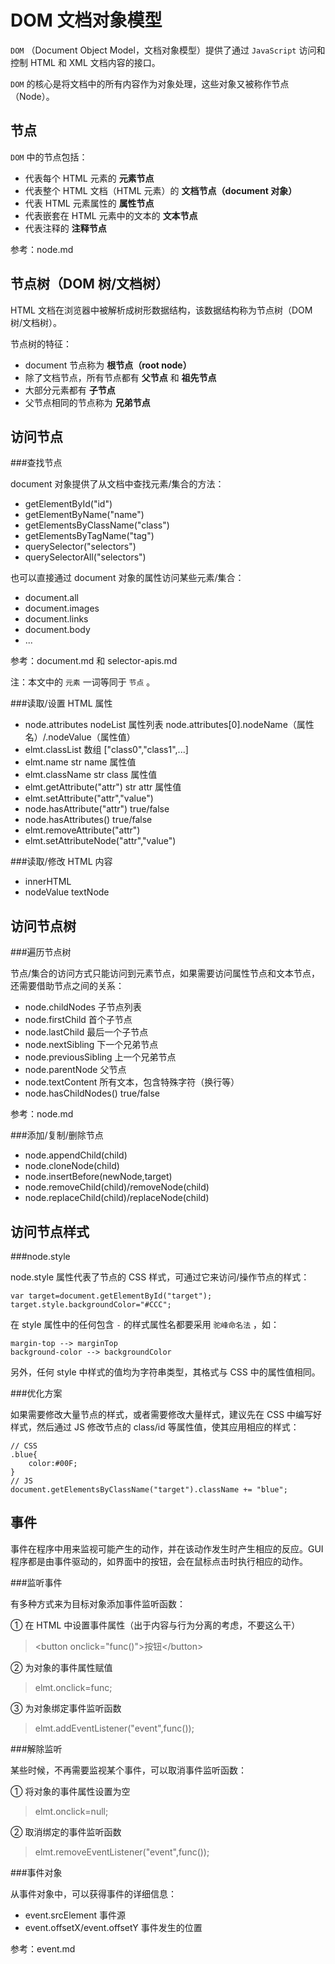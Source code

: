 DOM 文档对象模型
=============

`DOM` （Document Object Model，文档对象模型）提供了通过 `JavaScript` 访问和控制 HTML 和 XML 文档内容的接口。

`DOM` 的核心是将文档中的所有内容作为对象处理，这些对象又被称作节点（Node）。

节点
----

`DOM` 中的节点包括：

+ 代表每个 HTML 元素的 __元素节点__
+ 代表整个 HTML 文档（HTML 元素）的 __文档节点（document 对象）__
+ 代表 HTML 元素属性的 __属性节点__
+ 代表嵌套在 HTML 元素中的文本的 __文本节点__
+ 代表注释的 __注释节点__

参考：node.md

节点树（DOM 树/文档树）
-----

HTML 文档在浏览器中被解析成树形数据结构，该数据结构称为节点树（DOM 树/文档树）。

节点树的特征：

+ document 节点称为 __根节点（root node）__
+ 除了文档节点，所有节点都有 __父节点__ 和 __祖先节点__
+ 大部分元素都有 __子节点__
+ 父节点相同的节点称为 __兄弟节点__

访问节点
-------

###查找节点

document 对象提供了从文档中查找元素/集合的方法：

+ getElementById("id")
+ getElementByName("name")
+ getElementsByClassName("class")
+ getElementsByTagName("tag")
+ querySelector("selectors")
+ querySelectorAll("selectors")

也可以直接通过 document 对象的属性访问某些元素/集合：

+ document.all
+ document.images
+ document.links
+ document.body
+ ...

参考：document.md 和 selector-apis.md

注：本文中的 `元素` 一词等同于 `节点` 。

###读取/设置 HTML 属性

+ node.attributes nodeList 属性列表 node.attributes[0].nodeName（属性名）/.nodeValue（属性值）
+ elmt.classList 数组 ["class0","class1",...]
+ elmt.name str name 属性值
+ elmt.className str class 属性值
+ elmt.getAttribute("attr")  str attr 属性值
+ elmt.setAttribute("attr","value")
+ node.hasAttribute("attr") true/false
+ node.hasAttributes()  true/false
+ elmt.removeAttribute("attr")
+ elmt.setAttributeNode("attr","value")

###读取/修改 HTML 内容

+ innerHTML
+ nodeValue textNode

访问节点树
---------

###遍历节点树

节点/集合的访问方式只能访问到元素节点，如果需要访问属性节点和文本节点，还需要借助节点之间的关系：

+ node.childNodes 子节点列表
+ node.firstChild 首个子节点
+ node.lastChild 最后一个子节点
+ node.nextSibling 下一个兄弟节点
+ node.previousSibling  上一个兄弟节点
+ node.parentNode 父节点
+ node.textContent 所有文本，包含特殊字符（换行等）
+ node.hasChildNodes() true/false

参考：node.md

###添加/复制/删除节点

+ node.appendChild(child)
+ node.cloneNode(child)
+ node.insertBefore(newNode,target)
+ node.removeChild(child)/removeNode(child)
+ node.replaceChild(child)/replaceNode(child)

访问节点样式
----------

###node.style

node.style 属性代表了节点的 CSS 样式，可通过它来访问/操作节点的样式：

	var target=document.getElementById("target");
	target.style.backgroundColor="#CCC";

在 style 属性中的任何包含 `-` 的样式属性名都要采用 `驼峰命名法` ，如：

	margin-top --> marginTop
	background-color --> backgroundColor

另外，任何 style 中样式的值均为字符串类型，其格式与 CSS 中的属性值相同。

###优化方案

如果需要修改大量节点的样式，或者需要修改大量样式，建议先在 CSS 中编写好样式，然后通过 JS 修改节点的 class/id 等属性值，使其应用相应的样式：

	// CSS
	.blue{
		color:#00F;
	}
	// JS
	document.getElementsByClassName("target").className += "blue";

事件
----

事件在程序中用来监视可能产生的动作，并在该动作发生时产生相应的反应。GUI 程序都是由事件驱动的，如界面中的按钮，会在鼠标点击时执行相应的动作。

###监听事件

有多种方式来为目标对象添加事件监听函数：

① 在 HTML 中设置事件属性（出于内容与行为分离的考虑，不要这么干）
>\<button onclick="func()">按钮\</button>

② 为对象的事件属性赋值
>elmt.onclick=func;

③ 为对象绑定事件监听函数
>elmt.addEventListener("event",func());

###解除监听

某些时候，不再需要监视某个事件，可以取消事件监听函数：

① 将对象的事件属性设置为空
>elmt.onclick=null;

② 取消绑定的事件监听函数
>elmt.removeEventListener("event",func());

###事件对象

从事件对象中，可以获得事件的详细信息：

+ event.srcElement 事件源
+ event.offsetX/event.offsetY 事件发生的位置

参考：event.md